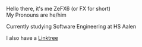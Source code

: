 Hello there, it's me ZeFX6 (or FX for short) \
My Pronouns are he/him

Currently studying Software Engineering at HS Aalen

I also have a [Linktree](https://linktr.ee/FX_6)
